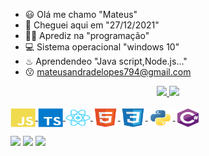 - 😃 Olá me chamo "Mateus"
- 🚀 Cheguei aqui em "27/12/2021"
- 👨‍🎓 Aprediz na "programação"
- 💻 Sistema operacional "windows 10"
- ♨  Aprendendeo "Java script,Node.js..."
- 😗 mateusandradelopes794@gmail.com

<div align="center">
  <a href="https://github.com/polar-chefe">
  <img height="180em" src="https://github-readme-stats.vercel.app/api?username=polar-chefe&show_icons=true&theme=drakla&include_all_commits=true&count_private=true"/>
  <img height="180em" src="https://github-readme-stats.vercel.app/api/top-langs/?username=polar-chefe&layout=compact&langs_count=7&theme=drak"/>
</div>
  
  <div style="display: inline_block"><br>
  <img align="center" alt="Rafa-Js" height="30" width="40" src="https://raw.githubusercontent.com/devicons/devicon/master/icons/javascript/javascript-plain.svg">
  <img align="center" alt="Rafa-Ts" height="30" width="40" src="https://raw.githubusercontent.com/devicons/devicon/master/icons/typescript/typescript-plain.svg">
  <img align="center" alt="Rafa-React" height="30" width="40" src="https://raw.githubusercontent.com/devicons/devicon/master/icons/react/react-original.svg">
  <img align="center" alt="Rafa-HTML" height="30" width="40" src="https://raw.githubusercontent.com/devicons/devicon/master/icons/html5/html5-original.svg">
  <img align="center" alt="Rafa-CSS" height="30" width="40" src="https://raw.githubusercontent.com/devicons/devicon/master/icons/css3/css3-original.svg">
  <img align="center" alt="Rafa-Python" height="30" width="40" src="https://raw.githubusercontent.com/devicons/devicon/master/icons/python/python-original.svg">
  <img align="center" alt="Rafa-Csharp" height="30" width="40" src="https://raw.githubusercontent.com/devicons/devicon/master/icons/csharp/csharp-original.svg"
       
<div>
   
  <a href="https://www.instagram.com/mattewss1/" target="_blank"><img src="https://img.shields.io/badge/-Instagram-%23E4405F?style=for-the-badge&logo=instagram&logoColor=white" target="_blank"></a>
 <a href="https://discord.gg/ywQET6tJgw" target="_blank"><img src="https://img.shields.io/badge/Discord-7289DA?style=for-the-badge&logo=discord&logoColor=white" target="_blank"></a> 
  <a href = "mateusandradelopes794@gmail.com"><img src="https://img.shields.io/badge/-Gmail-%23333?style=for-the-badge&logo=gmail&logoColor=white" target="_blank"></a>
 
  </div>
